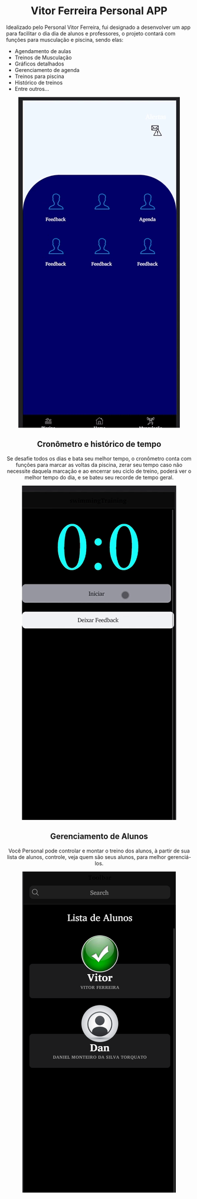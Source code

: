 <h1 align="center">Vitor Ferreira Personal APP</h1>

Idealizado pelo Personal Vitor Ferreira, fui designado a desenvolver um app para facilitar o dia dia de alunos e professores, o projeto contará com funções para musculação e piscina, sendo elas:
<p align="center">
<ul>
<li>Agendamento de aulas</li>
<li>Treinos de Musculação</li>
<li>Gráficos detalhados</li>
<li>Gerenciamento de agenda</li>
<li>Treinos para piscina</li>
<li>Histórico de treinos</li>
<li>Entre outros...</li>
</ul>
<p align="center">
<img src="src/assets/img/giftela.gif">
</p>
</p>

<h2 align="center"> Cronômetro e histórico de tempo </h2>

<p align="center">Se desafie todos os dias e bata seu melhor tempo, o cronômetro conta com funções para marcar as voltas da piscina, zerar seu tempo caso não necessite daquela marcação e ao encerrar seu ciclo de treino, poderá ver o melhor tempo do dia, e se bateu seu recorde de tempo geral.</p>
<p align="center">

<img src="src/assets/img/gifcronometro.gif">
</p>
<h2 align="center"> Gerenciamento de Alunos </h2>

<p align="center">Você Personal pode controlar e montar o treino dos alunos, à partir de sua lista de alunos, controle, veja quem são seus alunos, para melhor gerenciá-los.</p>
<p align="center">
<img src="src/assets/img/listaalunos.png">
</p>
